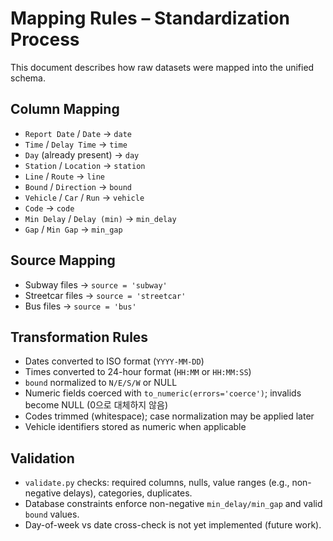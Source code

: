# Mapping Rules – Standardization Process

This document describes how raw datasets were mapped into the unified schema.

## Column Mapping

- `Report Date` / `Date` → `date`
- `Time` / `Delay Time` → `time`
- `Day` (already present) → `day`
- `Station` / `Location` → `station`
- `Line` / `Route` → `line`
- `Bound` / `Direction` → `bound`
- `Vehicle` / `Car` / `Run` → `vehicle`
- `Code` → `code`
- `Min Delay` / `Delay (min)` → `min_delay`
- `Gap` / `Min Gap` → `min_gap`

## Source Mapping

- Subway files → `source = 'subway'`
- Streetcar files → `source = 'streetcar'`
- Bus files → `source = 'bus'`

## Transformation Rules

- Dates converted to ISO format (`YYYY-MM-DD`)
- Times converted to 24-hour format (`HH:MM` or `HH:MM:SS`)
- `bound` normalized to `N/E/S/W` or NULL
- Numeric fields coerced with `to_numeric(errors='coerce')`; invalids become NULL (0으로 대체하지 않음)
- Codes trimmed (whitespace); case normalization may be applied later
- Vehicle identifiers stored as numeric when applicable

## Validation

- `validate.py` checks: required columns, nulls, value ranges (e.g., non-negative delays), categories, duplicates.
- Database constraints enforce non-negative `min_delay/min_gap` and valid `bound` values.
- Day-of-week vs date cross-check is not yet implemented (future work).
